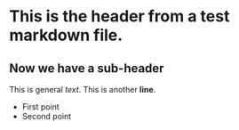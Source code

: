 # This is the header from a test markdown file.

## Now we have a sub-header

This is general _text_. This is another **line**.

- First point
- Second point
